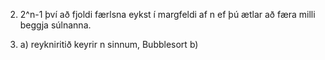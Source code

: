 
2. 2^n-1 því að fjoldi færlsna eykst í margfeldi af n ef þú ætlar að færa milli beggja súlnanna.

3. a) reykniritið keyrir n sinnum, Bubblesort
   b) 
